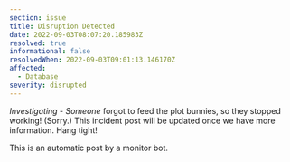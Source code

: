 ```yaml
---
section: issue
title: Disruption Detected
date: 2022-09-03T08:07:20.185983Z
resolved: true
informational: false
resolvedWhen: 2022-09-03T09:01:13.146170Z
affected:
  - Database
severity: disrupted
---
```

*Investigating* - _Someone_ forgot to feed the plot bunnies, so they stopped working! (Sorry.) This incident post will be updated once we have more information. Hang tight!

This is an automatic post by a monitor bot.
        